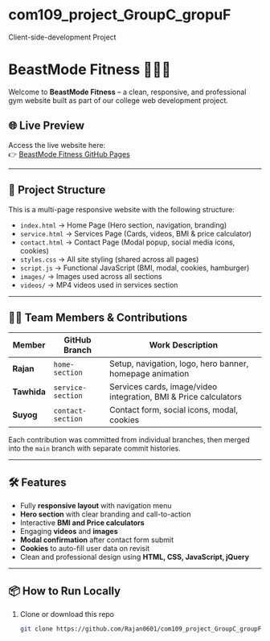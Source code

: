 # com109_project_GroupC_gropuF
Client-side-development Project
# BeastMode Fitness 🏋️‍♂️🔥

Welcome to **BeastMode Fitness** – a clean, responsive, and professional gym website built as part of our college web development project.

## 🌐 Live Preview

Access the live website here:  
👉 [BeastMode Fitness GitHub Pages](https://rajan0601.github.io/com109_project_GroupC_groupF/)

---

## 📁 Project Structure

This is a multi-page responsive website with the following structure:

- `index.html` → Home Page (Hero section, navigation, branding)
- `service.html` → Services Page (Cards, videos, BMI & price calculator)
- `contact.html` → Contact Page (Modal popup, social media icons, cookies)
- `styles.css` → All site styling (shared across all pages)
- `script.js` → Functional JavaScript (BMI, modal, cookies, hamburger)
- `images/` → Images used across all sections
- `videos/` → MP4 videos used in services section

---

## 👨‍💻 Team Members & Contributions

| Member        | GitHub Branch     | Work Description |
|---------------|-------------------|-------------------|
| **Rajan**     | `home-section`    | Setup, navigation, logo, hero banner, homepage animation |
| **Tawhida** | `service-section` | Services cards, image/video integration, BMI & Price calculators |
| **Suyog**     | `contact-section` | Contact form, social icons, modal, cookies |

Each contribution was committed from individual branches, then merged into the `main` branch with separate commit histories.

---

## 🛠️ Features

- Fully **responsive layout** with navigation menu
- **Hero section** with clear branding and call-to-action
- Interactive **BMI and Price calculators**
- Engaging **videos** and **images**
- **Modal confirmation** after contact form submit
- **Cookies** to auto-fill user data on revisit
- Clean and professional design using **HTML, CSS, JavaScript, jQuery**

---

## 📦 How to Run Locally

1. Clone or download this repo  
   ```bash
   git clone https://github.com/Rajan0601/com109_project_GroupC_groupF.git
